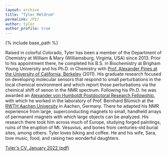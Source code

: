 ```yaml
---
layout: archive
title: "Tyler Meldrum"
permalink: /PI/
author: tyler
author_profile: true
---
```


{% include base_path %}


Raised in colorful Colorado, Tyler has been a member of the Department of Chemistry at William & Mary (Williamsburg, Virginia, USA) since 2013. Prior to his appointment there, he completed his B.S. in Biochemistry at Brigham Young University and his Ph.D. in Chemistry with [Prof. Alexander Pines at the University of California, Berkeley](https://pines.berkeley.edu/) (2011). His graduate research focused on developing molecular sensors that respond to small perturbations in the local chemical environment and which report those perturbations via the chemical shift of xenon in the NMR spectrum. Following his Ph.D. he was awarded an [Alexander von Humboldt Postdoctoral Research Fellowship,](https://www.humboldt-foundation.de/en/) with which he worked in the laboratory of Prof. Bernhard Blümich at the [RWTH Aachen University](https://www.itmc.rwth-aachen.de/) in Aachen, Germany. There he adapted his NMR experience from large, superconducting magnets to small, handheld arrays of permanent magnets with which large objects can be analyzed. His research there took him across much of Europe, studying forged paintings, ruins of the eruption of Mt. Vesuvius, and bones from centuries-old burial sites, among others. Tyler loves biking and coffee. He and his wife, Sara, love music, food, and raising two wonderful daughters.

[Tyler's CV, January 2022 (pdf)](/files/CV_Jan2022.pdf)
